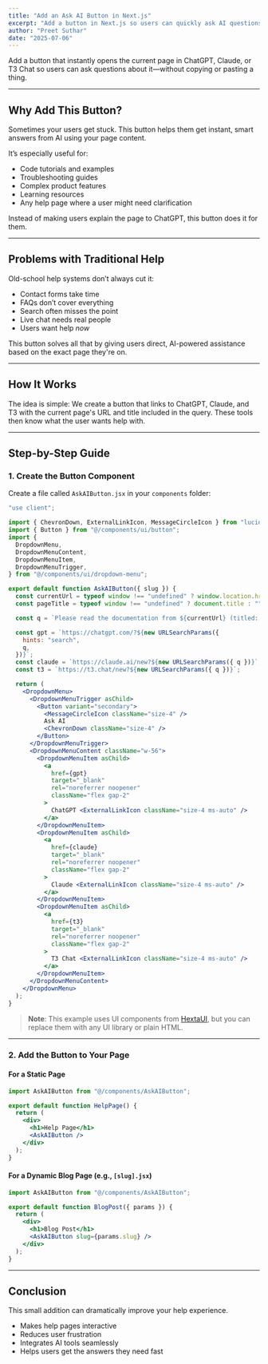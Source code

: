 ```yaml
---
title: "Add an Ask AI Button in Next.js"
excerpt: "Add a button in Next.js so users can quickly ask AI questions about your page."
author: "Preet Suthar"
date: "2025-07-06"
---
```


Add a button that instantly opens the current page in ChatGPT, Claude, or T3 Chat so users can ask questions about it—without copying or pasting a thing.

---

## Why Add This Button?

Sometimes your users get stuck. This button helps them get instant, smart answers from AI using your page content.

It’s especially useful for:

- Code tutorials and examples
- Troubleshooting guides
- Complex product features
- Learning resources
- Any help page where a user might need clarification

Instead of making users explain the page to ChatGPT, this button does it for them.

---

## Problems with Traditional Help

Old-school help systems don’t always cut it:

- Contact forms take time
- FAQs don’t cover everything
- Search often misses the point
- Live chat needs real people
- Users want help _now_

This button solves all that by giving users direct, AI-powered assistance based on the exact page they're on.

---

## How It Works

The idea is simple: We create a button that links to ChatGPT, Claude, and T3 with the current page's URL and title included in the query. These tools then know what the user wants help with.

---

## Step-by-Step Guide

### 1. Create the Button Component

Create a file called `AskAIButton.jsx` in your `components` folder:

```jsx
"use client";

import { ChevronDown, ExternalLinkIcon, MessageCircleIcon } from "lucide-react";
import { Button } from "@/components/ui/button";
import {
  DropdownMenu,
  DropdownMenuContent,
  DropdownMenuItem,
  DropdownMenuTrigger,
} from "@/components/ui/dropdown-menu";

export default function AskAIButton({ slug }) {
  const currentUrl = typeof window !== "undefined" ? window.location.href : "";
  const pageTitle = typeof window !== "undefined" ? document.title : "";

  const q = `Please read the documentation from ${currentUrl} (titled: "${pageTitle}"). I want to discuss or get help with it.`;

  const gpt = `https://chatgpt.com/?${new URLSearchParams({
    hints: "search",
    q,
  })}`;
  const claude = `https://claude.ai/new?${new URLSearchParams({ q })}`;
  const t3 = `https://t3.chat/new?${new URLSearchParams({ q })}`;

  return (
    <DropdownMenu>
      <DropdownMenuTrigger asChild>
        <Button variant="secondary">
          <MessageCircleIcon className="size-4" />
          Ask AI
          <ChevronDown className="size-4" />
        </Button>
      </DropdownMenuTrigger>
      <DropdownMenuContent className="w-56">
        <DropdownMenuItem asChild>
          <a
            href={gpt}
            target="_blank"
            rel="noreferrer noopener"
            className="flex gap-2"
          >
            ChatGPT <ExternalLinkIcon className="size-4 ms-auto" />
          </a>
        </DropdownMenuItem>
        <DropdownMenuItem asChild>
          <a
            href={claude}
            target="_blank"
            rel="noreferrer noopener"
            className="flex gap-2"
          >
            Claude <ExternalLinkIcon className="size-4 ms-auto" />
          </a>
        </DropdownMenuItem>
        <DropdownMenuItem asChild>
          <a
            href={t3}
            target="_blank"
            rel="noreferrer noopener"
            className="flex gap-2"
          >
            T3 Chat <ExternalLinkIcon className="size-4 ms-auto" />
          </a>
        </DropdownMenuItem>
      </DropdownMenuContent>
    </DropdownMenu>
  );
}
```

> **Note**: This example uses UI components from [HextaUI](https://hextaui.com?ref=preetsuthar.me), but you can replace them with any UI library or plain HTML.

---

### 2. Add the Button to Your Page

#### For a Static Page

```jsx
import AskAIButton from "@/components/AskAIButton";

export default function HelpPage() {
  return (
    <div>
      <h1>Help Page</h1>
      <AskAIButton />
    </div>
  );
}
```

#### For a Dynamic Blog Page (e.g., `[slug].jsx`)

```jsx
import AskAIButton from "@/components/AskAIButton";

export default function BlogPost({ params }) {
  return (
    <div>
      <h1>Blog Post</h1>
      <AskAIButton slug={params.slug} />
    </div>
  );
}
```

---

## Conclusion

This small addition can dramatically improve your help experience.

- Makes help pages interactive
- Reduces user frustration
- Integrates AI tools seamlessly
- Helps users get the answers they need fast
